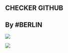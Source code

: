 ## CHECKER GITHUB

<p align="center">

## By #BERLIN


<a href="https://instagram.com/680068"><img src="https://img.shields.io/badge/INSTAGRAM%20 -red.svg?logo=Instagram"></a>

<a href="https://t.me/rrsvc"><img src="https://img.shields.io/badge/TELEGRAM CHANNEL%20 -red.svg?logo=TELEGRAM"></a>




